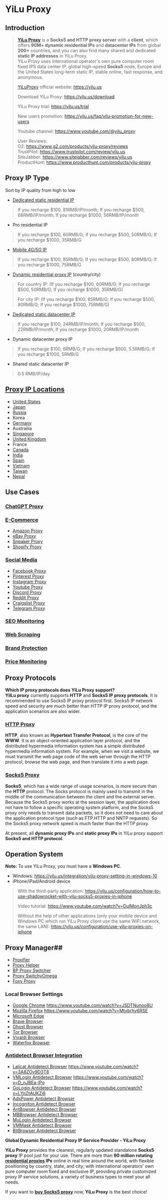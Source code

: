 # YiLu Proxy
## Introduction ##
> 
> **[YiLu Proxy](https://yilu.us)** is a **Socks5 and HTTP proxy server** with a **client**, which offers **90M+ dynamic residential IPs** and **datacenter IPs** from global **200+** countries, and you can also find many shared and dedicated **static IP addresses** in YiLu Proxy.  
> YiLu Proxy uses international operator's own pure computer room fixed IPS data center IP, global high-speed **Socks5** node, Europe and the United States long-term static IP, stable online, fast response, and anonymous.
> 
> [YiLuProxy](https://yilu.us) official website: https://yilu.us
> 
> Download YiLu Proxy: https://yilu.us/download
> 
> YiLu Proxy trial: https://yilu.us/trial
> 
> New users promotion: https://yilu.us/faq/yilu-promotion-for-new-users
> 
> Youtube channel: https://www.youtube.com/@yilu_proxy
> 
> User Reviews:   
G2: https://www.g2.com/products/yilu-proxy/reviews  
TrustPilot: https://www.trustpilot.com/review/yilu.us  
SiteJabber: https://www.sitejabber.com/reviews/yilu.us  
ProductHunt: https://www.producthunt.com/products/yilu-proxy  

## Proxy IP Type ##
Sort by IP quality from high to low
- [Dedicated static residential IP](https://yilu.us/dedicated-residential-proxies)
> If you recharge $100, 81RMB/IP/month; If you recharge $500, 68RMB/IP/month; If you recharge $1000, 56RMB/IP/month  
- Pro residential IP
> If you recharge $100, 60RMB/G; If you recharge $500, 50RMB/G; If you recharge $1000, 35RMB/G
- [Mobile 4G/5G IP](https://yilu.us/mobile-proxies)
> If you recharge $100, 85RMB/G; If you recharge $500, 80RMB/G; If you recharge $1000, 75RMB/G
- [Dynamic residential proxy IP](https://yilu.us/rotating-residential-ip) (country/city)
> For country IP: (If you recharge $100, 60RMB/G; If you recharge $500, 50RMB/G; If you recharge $1000, 35RMB/G)
> 
> For city IP: (If you recharge $100, 85RMB/G; If you recharge $500, 80RMB/G; If you recharge $1000, 75RMB/G)
- [Dedicated static datacenter IP](https://yilu.us/static-dedicated-ip)
> If you recharge $100, 24RMB/IP/month; If you recharge $500, 22RMB/IP/month; If you recharge $1000, 20RMB/IP/month
- Dynamic datacenter proxy IP
> If you recharge $100, 6RMB/G; If you recharge $500, 5.5RMB/G; If you recharge $1000, 5RMB/G
- Shared static datacenter IP
> 0.5 RMB/IP/day


## [Proxy IP Locations](https://yilu.us/countries) ##
- [United States](https://yilu.us/countries/usa-proxy)
- [Japan](https://yilu.us/countries/japan-proxy)
- [Russia](https://yilu.us/countries/russian-proxy)
- Korea
- [Germany](https://yilu.us/countries/germany-proxy)
- Austrailia
- [Singapore](https://yilu.us/countries/singapore-proxy)
- [United Kingdom](https://yilu.us/countries/uk-proxy)
- France
- [Canada](https://yilu.us/countries/canada-proxy)
- [India](https://yilu.us/countries/indian-proxy)
- [Spain](https://yilu.us/countries/Spanish-proxy)
- [Vietnam](https://yilu.us/countries/vietnam-proxy)
- [Taiwan](https://yilu.us/countries/taiwan-proxy)
- [Nepal](https://yilu.us/countries/nepal-proxy)

## Use Cases ##
### [ChatGPT Proxy](https://yilu.us/integration/how-to-sign-up-multiple-free-chatgpt-accounts-for-chinese) ###
### [E-Commerce](https://yilu.us/use-cases/e-commerce-proxy) ###
- [Amazon Proxy](https://yilu.us/use-cases/amazon-proxy)
- [eBay Proxy](https://yilu.us/use-cases/ebay-proxy)
- [Sneaker Proxy](https://yilu.us/use-cases/sneaker-proxy)
- [Shopify Proxy](https://yilu.us/use-cases/shopify-proxy)
### [Social Media](https://yilu.us/use-cases/social-media) ###
- [Facebook Proxy](https://yilu.us/use-cases/facebook-proxy)
- [Pinterest Proxy](https://yilu.us/use-cases/pinterest-proxy)
- [Instagram Proxy](https://yilu.us/use-cases/instagram-proxy)
- [Youtube Proxy](https://yilu.us/use-cases/youtube-proxy)
- [Discord Proxy](https://yilu.us/use-cases/discord-proxy)
- [Reddit Proxy](https://yilu.us/use-cases/reddit-proxy)
- [Craigslist Proxy](https://yilu.us/use-cases/craigslist-proxy)
- [Telegram Proxy](https://yilu.us/use-cases/telegram-proxy)
### [SEO Monitoring](https://yilu.us/use-cases/seo-monitoring) ###
### [Web Scraping](https://yilu.us/use-cases/web-scraping) ###
### [Brand Protection](https://yilu.us/use-cases/brand-protection) ###
### [Price Monitoring](https://yilu.us/use-cases/price-monitoring) ###

## Proxy Protocols ##
**Which IP proxy protocols does YiLu Proxy support?**  
**YilLu proxy** currently supports **HTTP** and **Socks5 IP proxy protocols**. It is recommended to use Socks5 IP proxy protocol first. Socks5 IP network speed and security are much better than HTTP IP proxy protocol, and the application scenarios are also wider. 
### [HTTP Proxy](https://yilu.us/proxies/http-socks-proxy-difference) ###
**HTTP**, also known as **Hypertext Transfer Protocol**, is the core of the **WWW**. It is an object-oriented application layer protocol, and the distributed hypermedia information system has a simple distributed hypermedia information system. For example, when we visit a website, we must transmit the web page code of the web server through the HTTP protocol, browse the web page, and then translate it into a web page.

### [Socks5 Proxy](https://yilu.us) ###  
**Socks5**, which has a wide range of usage scenarios, is more secure than the **HTTP** protocol. The Socks protocol is mainly used to transmit in the middle of the communication between the client and the external server. Because the Socks5 proxy works at the session layer, the application does not have to follow a specific operating system platform, and the Socks5 proxy only needs to transmit data packets, so it does not need to care about the application protocol type (such as FTP.HTTP and NNTP requests). So the Socks5 proxy network speed is much faster than the HTTP proxy. 

At present, all **dynamic proxy IPs** and **static proxy IPs** in YiLu proxy support **Socks5 and HTTP protocol**.

## Operation System ##
**Note:** To use YiLu Proxy, you must have a **Windows PC**.

- Windows: https://yilu.us/integration/yilu-proxy-setting-in-windows-10
- iPhone/iPad/Android device
> With the third-party application: https://yilu.us/configuration/how-to-use-shadowrocket-with-yilu-socks5-proxies-in-iphone
> 
> Video tutorial: https://www.youtube.com/watch?v=DuIMonJph3c
> 
> Without the help of other applications (only your mobile device and Windows PC which run YiLu Proxy client use the same WiFi network, the same LAN): https://yilu.us/configuration/use-yilu-proxies-on-iphone

## Proxy Manager##
- [Proxifier](https://www.youtube.com/watch?v=ETc9byXCkQQ)
- [Proxy Helper](https://yilu.us/integration/how-to-use-proxy-helper-chrome-extension-with-yilu-proxy)
- [BP Proxy Switcher](https://yilu.us/integration/bp-switcher-integrate-with-yilu-proxy)
- [Proxy SwitchyOmega](https://yilu.us/integration/yilu-proxy-in-switchyomega-chrome-extension)
- [Foxy Proxy](https://yilu.us/integration/configure-foxyproxy-extension-yilu-proxy)

### Local Browser Settings ###
- [Google Chrome](https://yilu.us/configuration/use-yilu-proxy-in-google-chrome-browser) https://www.youtube.com/watch?v=JSDTNunoo8U
- [Mozilla Firefox](https://yilu.us/configuration/chrome-proxy-setting-in-yilu-proxy) https://www.youtube.com/watch?v=Mtybrhy6RSE
- [Microsoft Edge](https://yilu.us/configuration/chrome-proxy-setting-in-yilu-proxy)
- [Brave Browser](https://www.youtube.com/watch?v=LC4qfY5AaD0)
- [Ghost Browser](https://www.youtube.com/watch?v=p0Lp_2otNUo)
- [Tor Browser](https://www.youtube.com/watch?v=Q87t-myRN8E)
- [Vivaldi Browser](https://www.youtube.com/watch?v=pNKzeyzox8g)
- [Waterfox Browser](https://www.youtube.com/watch?v=KFw-4RkgKWM)


### [Antidetect Browser Integration](https://yilu.us/integration) ###
- [Lalicat Antidetect Browser](https://yilu.us/integration/yilu-proxy-used-with-lalicat-browser) https://www.youtube.com/watch?v=3A8ZOv9D3T8
- [VMLogin Antidetect Browser](https://yilu.us/integration/yilu-proxy-integrate-with-vmlogin-browser) https://www.youtube.com/watch?v=D_nJBEa-lPo
- [GoLogin Antidetect Browser](https://yilu.us/integration/yilu-proxy-integrate-with-vmlogin-browser) https://www.youtube.com/watch?v=LYnZtAUKZi8
- [AdsPower Antidetect Browser](https://www.youtube.com/watch?v=q8zo6ap2ny8)
- [Incogniton Antidetect Browser](https://www.youtube.com/watch?v=JQ_jq5vgiSs)
- [AntBowser Antidetect Browser](https://www.youtube.com/watch?v=KcxU2CPNAXU)
- [MBBrowser Antidetect Browser](https://www.youtube.com/watch?v=D84uJP-WgFQ)
- [MuLogin Antidetect Browser](https://www.youtube.com/watch?v=tXnEZrMqUNk)
- [VMMask Antidetect Browser](https://www.youtube.com/watch?v=8zBLaKNKDHM)
- [BitBrowser Antidetect Browser](https://www.youtube.com/watch?v=Fg-_7i5yz1E)

**Global Dynamic Residential Proxy IP Service Provider - YiLu Proxy**

**YiLu Proxy** provides the cleanest, regularly updated standalone **Socks5 proxy** IP pool just for your use. There are more than **90 million rotating [residential proxies](https://yilu.us/proxies/residential-proxy) IPs** online in real time around the world, with flexible positioning by country, state, and city; with international operators' own pure computer room fixed and exclusive IP, providing private customized proxy IP service solutions, a variety of business types to meet your all needs. 

If you want to **[buy Socks5 proxy](https://yilu.us)** now, **YiLu Proxy** is the best choice!
